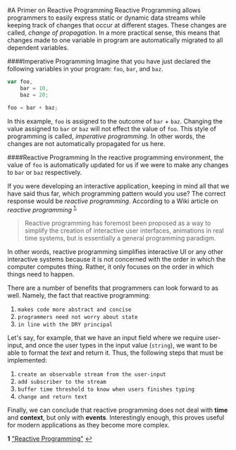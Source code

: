 #A Primer on Reactive Programming
Reactive Programming allows programmers to easily express static or dynamic data streams while keeping track of changes that occur at different stages. These changes are called, *change of propagation*. In a more practical sense, this means that changes made to one variable in program are automatically migrated to all dependent variables. 

####Imperative Programming
Imagine that you have just declared the following variables in your program: `foo`, `bar`, and `baz`.

```javascript
var foo,
	bar = 10,
	baz = 20; 

foo = bar + baz;

```
In this example, `foo` is assigned to the outcome of `bar` + `baz`. Changing the value assigned to `bar` or `baz` will not effect the value of `foo`. This style of programming is called, *imperative programming*. In other words, the changes are not automatically propagated for us here. 

####Reactive Programming
In the reactive programming environment, the value of `foo` is automatically updated for us if we were to make any changes to `bar` or `baz` respectively.

If you were developing an interactive application, keeping in mind all that we have said thus far, which programming pattern would you use? The correct response would be *reactive programming*. According to a Wiki article on *reactive programming* <sup id="a1">[1](#f1), 
>Reactive programming has foremost been proposed as a way to simplify the creation of interactive user interfaces, animations in real time systems, but is essentially a general programming paradigm.

In other words, reactive programming simplifies interactive UI or any other interactive systems because it is not concerned with the order in which the computer computes thing. Rather, it only focuses on the order in which things need to happen. 

There are a number of benefits that programmers can look forward to as well. Namely, the fact that reactive programming: 

1. `makes code more abstract and concise`
2. `programmers need not worry about state`
3. `in line with the DRY principal`

Let's say, for example, that we have an input field where we require user-input, and once the user types in the input value (`string`), we want to be able to format the *text* and return it. Thus, the following steps that must be implemented:

1. `create an observable stream from the user-input`
2. `add subscriber to the stream`
3. `buffer time threshold to know when users finishes typing`
4. `change and return text`

Finally, we can conclude that reactive programming does not deal with **time** and **context**, but only with **events**. Interestingly enough, this proves useful for modern applications as they become more complex.

<b id="f1">1</b> ["Reactive Programming"](https://en.wikipedia.org/wiki/Reactive_programming) [↩](#a1)